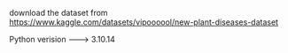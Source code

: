 download the dataset from 
https://www.kaggle.com/datasets/vipoooool/new-plant-diseases-dataset

Python verision ---> 3.10.14